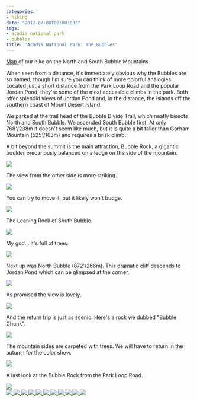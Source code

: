 ```yaml
---
categories:
- hiking
date: "2012-07-08T00:00:00Z"
tags:
- acadia national park
- bubbles
title: 'Acadia National Park: The Bubbles'
---
```

[Map ](https://maps.google.com/maps/ms?msid=214490968088440958659.0004c453c947c3eb5ce5b&msa=0&ll=44.340824,-68.253111&spn=0.007451,0.013089)of our hike on the North and South Bubble Mountains

When seen from a distance, it's immediately obvious why the Bubbles are so named, though I'm sure you can think of more colorful analogies.  Located just a short distance from the Park Loop Road and the popular Jordan Pond, they're some of the most accessible climbs in the park. Both offer splendid views of Jordan Pond and, in the distance, the islands off the southern coast of Mount Desert Island. 

We parked at the trail head of the Bubble Divide Trail, which neatly bisects North and South Bubble.  We ascended South Bubble first.  At only 768'/238m it doesn't seem like much, but it is quite a bit taller than Gorham Mountain (525'/163m) and requires a brisk climb. 

A bit beyond the summit is the main attraction, Bubble Rock, a gigantic boulder precariously balanced on a ledge on the side of the mountain.

<img src='http://yentran.isamonkey.org/gallery/acadia-bubbles/dsc_5267.jpg' />

The view from the other side is more striking.

<img src='http://yentran.isamonkey.org/gallery/acadia-bubbles/dsc_5281.jpg' />

You can try to move it, but it likely won't budge.

<img src='http://yentran.isamonkey.org/gallery/acadia-bubbles/dsc_5275.jpg' />

The Leaning Rock of South Bubble.

<img src='http://yentran.isamonkey.org/gallery/acadia-bubbles/dsc_5284.jpg' />

My god... it's full of trees.

<img src='http://yentran.isamonkey.org/gallery/acadia-bubbles/dsc_5293.jpg' />

Next up was North Bubble (872'/266m).  This dramatic cliff descends to Jordan Pond which can be glimpsed at the corner.

<img src='http://yentran.isamonkey.org/gallery/acadia-bubbles/dsc_5315.jpg' />

As promised the view is lovely.

<img src='http://yentran.isamonkey.org/gallery/acadia-bubbles/dsc_5339.jpg' />

And the return trip is just as scenic. Here's a rock we dubbed "Bubble Chunk".

<img src='http://yentran.isamonkey.org/gallery/acadia-bubbles/dsc_5344.jpg' />

The mountain sides are carpeted with trees.  We will have to return in the autumn for the color show.

<img src='http://yentran.isamonkey.org/gallery/acadia-bubbles/dsc_5347.jpg' />

A last look at the Bubble Rock from the Park Loop Road.

<img src='http://yentran.isamonkey.org/gallery/acadia-bubbles/dsc_5502a.jpg' />
<!-- Darkbox -->
<div class="darkbox">
<a href="http://yentran.isamonkey.org/gallery/acadia-bubbles/dsc_5266.jpg" data-darkbox="acadia-bubbles">
  <img src="http://yentran.isamonkey.org/gallery/acadia-bubbles/thumbs/dsc_5266.jpg" />
</a>
<a href="http://yentran.isamonkey.org/gallery/acadia-bubbles/dsc_5267.jpg" data-darkbox="acadia-bubbles">
  <img src="http://yentran.isamonkey.org/gallery/acadia-bubbles/thumbs/dsc_5267.jpg" />
</a>
<a href="http://yentran.isamonkey.org/gallery/acadia-bubbles/dsc_5275.jpg" data-darkbox="acadia-bubbles">
  <img src="http://yentran.isamonkey.org/gallery/acadia-bubbles/thumbs/dsc_5275.jpg" />
</a>
<a href="http://yentran.isamonkey.org/gallery/acadia-bubbles/dsc_5281.jpg" data-darkbox="acadia-bubbles">
  <img src="http://yentran.isamonkey.org/gallery/acadia-bubbles/thumbs/dsc_5281.jpg" />
</a>
<a href="http://yentran.isamonkey.org/gallery/acadia-bubbles/dsc_5284.jpg" data-darkbox="acadia-bubbles">
  <img src="http://yentran.isamonkey.org/gallery/acadia-bubbles/thumbs/dsc_5284.jpg" />
</a>
<a href="http://yentran.isamonkey.org/gallery/acadia-bubbles/dsc_5293.jpg" data-darkbox="acadia-bubbles">
  <img src="http://yentran.isamonkey.org/gallery/acadia-bubbles/thumbs/dsc_5293.jpg" />
</a>
<a href="http://yentran.isamonkey.org/gallery/acadia-bubbles/dsc_5315.jpg" data-darkbox="acadia-bubbles">
  <img src="http://yentran.isamonkey.org/gallery/acadia-bubbles/thumbs/dsc_5315.jpg" />
</a>
<a href="http://yentran.isamonkey.org/gallery/acadia-bubbles/dsc_5339.jpg" data-darkbox="acadia-bubbles">
  <img src="http://yentran.isamonkey.org/gallery/acadia-bubbles/thumbs/dsc_5339.jpg" />
</a>
<a href="http://yentran.isamonkey.org/gallery/acadia-bubbles/dsc_5344.jpg" data-darkbox="acadia-bubbles">
  <img src="http://yentran.isamonkey.org/gallery/acadia-bubbles/thumbs/dsc_5344.jpg" />
</a>
<a href="http://yentran.isamonkey.org/gallery/acadia-bubbles/dsc_5347.jpg" data-darkbox="acadia-bubbles">
  <img src="http://yentran.isamonkey.org/gallery/acadia-bubbles/thumbs/dsc_5347.jpg" />
</a>
<a href="http://yentran.isamonkey.org/gallery/acadia-bubbles/dsc_5502a.jpg" data-darkbox="acadia-bubbles">
  <img src="http://yentran.isamonkey.org/gallery/acadia-bubbles/thumbs/dsc_5502a.jpg" />
</a>

</div>
<!-- End darkbox -->